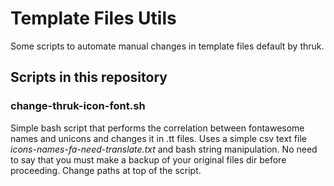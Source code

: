 # Template Files Utils
Some scripts to automate manual changes in template files default by thruk.
## Scripts in this repository
### change-thruk-icon-font.sh
Simple bash script that performs the correlation between fontawesome names and unicons and changes it in .tt files. Uses a simple csv text file _icons-names-fa-need-translate.txt_ and bash string manipulation.
No need to say that you must make a backup of your original files dir before proceeding.
Change paths at top of the script.